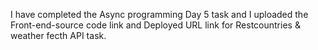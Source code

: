 I have completed the Async programming Day 5 task and I uploaded the Front-end-source code link and Deployed URL link for Restcountries & weather fecth API task.